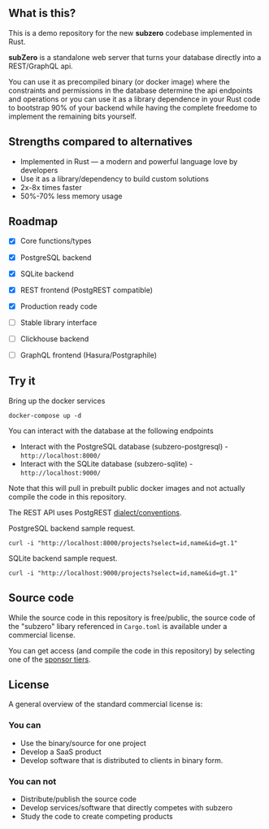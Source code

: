 ## What is this?
This is a demo repository for the new **subzero** codebase implemented in Rust.

**subZero** is a standalone web server that turns your database directly into a REST/GraphQL api.

You can use it as precompiled binary (or docker image) where the constraints and permissions in the database determine the api endpoints and operations or you can use it as a library dependence in your Rust code to bootstrap 90% of your backend while having the complete freedome to implement the remaining bits yourself. 

## Strengths compared to alternatives
- Implemented in Rust &mdash; a modern and powerful language love by developers
- Use it as a library/dependency to build custom solutions
- 2x-8x times faster
- 50%-70% less memory usage

## Roadmap
- [x] Core functions/types
- [x] PostgreSQL backend
- [x] SQLite backend
- [x] REST frontend (PostgREST compatible)
- [x] Production ready code
- [ ] Stable library interface
- [ ] Clickhouse backend
- [ ] GraphQL frontend (Hasura/Postgraphile)



## Try it
Bring up the docker services
```
docker-compose up -d
```

You can interact with the database at the following endpoints
- Interact with the PostgreSQL database (subzero-postgresql) -  `http://localhost:8000/`
- Interact with the SQLite database (subzero-sqlite) - `http://localhost:9000/`

Note that this will pull in prebuilt public docker images and not actually compile the code in this repository.

The REST API uses PostgREST [dialect/conventions](https://postgrest.org/en/stable/api.html).

PostgreSQL backend sample request.
```
curl -i "http://localhost:8000/projects?select=id,name&id=gt.1"
```

SQLite backend sample request.
```
curl -i "http://localhost:9000/projects?select=id,name&id=gt.1"
```

## Source code
While the source code in this repository is free/public, the source code of the "subzero" libary referenced in `Cargo.toml` is available under a commercial license.

You can get access (and compile the code in this repository) by selecting one of the [sponsor tiers](https://github.com/sponsors/subzerocloud).

## License
A general overview of the standard commercial license is:
### You can
- Use the binary/source for one project
- Develop a SaaS product
- Develop software that is distributed to clients in binary form.
### You can not
- Distribute/publish the source code
- Develop services/software that directly competes with subzero
- Study the code to create competing products

